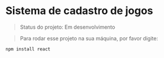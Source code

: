 # Sistema de cadastro de jogos

>Status do projeto: Em desenvolvimento

>Para rodar esse projeto na sua máquina, por favor digite:

```
npm install react
```
